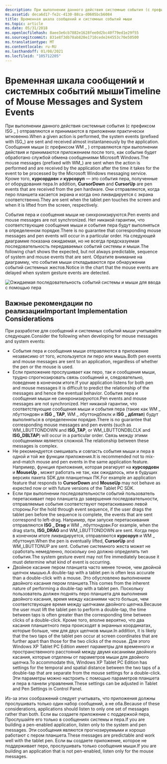 ```yaml
---
description: При выполнении данного действия системные события (с префиксом ISG \_ ) отправляются и принимаются в приложении практически мгновенно.
ms.assetid: deca6d17-fe2c-4130-88ca-d0605bcb6084
title: Временная шкала сообщений и системных событий мыши
ms.topic: article
ms.date: 05/31/2018
ms.openlocfilehash: 8aee3e6cb7882e1628fee0d2bc40f79ed1e29f55
ms.sourcegitcommit: 831e8f3db78ab820e1710cede244553c70e50500
ms.translationtype: MT
ms.contentlocale: ru-RU
ms.lasthandoff: 01/08/2021
ms.locfileid: "105712205"
---
```

# <a name="timeline-of-mouse-messages-and-system-events"></a><span data-ttu-id="5da07-103">Временная шкала сообщений и системных событий мыши</span><span class="sxs-lookup"><span data-stu-id="5da07-103">Timeline of Mouse Messages and System Events</span></span>

<span data-ttu-id="5da07-104">При выполнении данного действия системные события (с префиксом ISG \_ ) отправляются и принимаются в приложении практически мгновенно.</span><span class="sxs-lookup"><span data-stu-id="5da07-104">When a given action is performed, the system events (prefixed with ISG\_) are sent and received almost instantaneously by the application.</span></span> <span data-ttu-id="5da07-105">Сообщения мыши (с префиксом WM \_ ) отправляются при выполнении действия и принимаются приложением после того, как событие будет обработано службой обмена сообщениями Microsoft Windows.</span><span class="sxs-lookup"><span data-stu-id="5da07-105">The mouse messages (prefixed with WM\_) are sent when the action is performed and are received by the application after the time it takes for the event to be processed by the Microsoft Windows messaging service.</span></span> <span data-ttu-id="5da07-106">Кроме того, **курсордовн** и **курсоруп** — это события пера, полученные от оборудования пера.</span><span class="sxs-lookup"><span data-stu-id="5da07-106">In addition, **CursorDown** and **CursorUp** are pen events that are received from the pen hardware.</span></span> <span data-ttu-id="5da07-107">Они отправляются, когда перо планшета касается экрана и когда оно ликвидируется с экрана соответственно.</span><span class="sxs-lookup"><span data-stu-id="5da07-107">They are sent when the tablet pen touches the screen and when it is lifted from the screen, respectively.</span></span>

<span data-ttu-id="5da07-108">События пера и сообщения мыши не синхронизируются.</span><span class="sxs-lookup"><span data-stu-id="5da07-108">Pen events and mouse messages are not synchronized.</span></span> <span data-ttu-id="5da07-109">Нет никакой гарантии, что соответствующие сообщения мыши и события пера будут выполняться в определенном порядке.</span><span class="sxs-lookup"><span data-stu-id="5da07-109">There is no guarantee that corresponding mouse messages and pen events will occur in a particular order.</span></span> <span data-ttu-id="5da07-110">На следующей диаграмме показана ожидаемая, но не всегда предсказуемая последовательность передаваемых событий системы и мыши.</span><span class="sxs-lookup"><span data-stu-id="5da07-110">The following chart shows the expected, but not always predictable, sequence of system and mouse events that are sent.</span></span> <span data-ttu-id="5da07-111">Обратите внимание на диаграмму, что события мыши откладываются при обнаружении событий системных жестов.</span><span class="sxs-lookup"><span data-stu-id="5da07-111">Notice in the chart that the mouse events are delayed when system gesture events are detected.</span></span>

![Ожидаемая последовательность событий системы и мыши для ввода с помощью пера](images/ccdafa48-13c0-4af7-aec5-ed162be4bbe7.jpg)

## <a name="important-implementation-considerations"></a><span data-ttu-id="5da07-113">Важные рекомендации по реализации</span><span class="sxs-lookup"><span data-stu-id="5da07-113">Important Implementation Considerations</span></span>

<span data-ttu-id="5da07-114">При разработке для сообщений и системных событий мыши учитывайте следующее.</span><span class="sxs-lookup"><span data-stu-id="5da07-114">Consider the following when developing for mouse messages and system events:</span></span>

-   <span data-ttu-id="5da07-115">События пера и сообщения мыши отправляются в приложение независимо от того, используется ли перо или мышь.</span><span class="sxs-lookup"><span data-stu-id="5da07-115">Both pen events and mouse messages are sent to an application, regardless of whether the pen or the mouse is used.</span></span>
-   <span data-ttu-id="5da07-116">Если приложение прослушивает как перо, так и сообщения мыши, трудно спрогнозировать связь сообщений и, следовательно, поведение в конечном итоге.</span><span class="sxs-lookup"><span data-stu-id="5da07-116">If your application listens for both pen and mouse messages it is difficult to predict the relationship of the messages and hence the eventual behavior.</span></span> <span data-ttu-id="5da07-117">События пера и сообщения мыши не синхронизируются.</span><span class="sxs-lookup"><span data-stu-id="5da07-117">Pen events and mouse messages are not synchronized.</span></span> <span data-ttu-id="5da07-118">Нет никакой гарантии, что соответствующие сообщения мыши и события пера (такие как WM \_ лбуттондовн и **ISG \_ TAP**, WM \_ лбуттондблклк и **ISG \_ дблтап**) будут выполняться в определенном порядке.</span><span class="sxs-lookup"><span data-stu-id="5da07-118">There is no guarantee that corresponding mouse messages and pen events (such as WM\_LBUTTONDOWN and **ISG\_TAP**, or WM\_LBUTTONDBLCLK and **ISG\_DBLTAP**) will occur in a particular order.</span></span> <span data-ttu-id="5da07-119">Связь между этими сообщениями является сложной.</span><span class="sxs-lookup"><span data-stu-id="5da07-119">The relationship between these messages is complex.</span></span>
-   <span data-ttu-id="5da07-120">Не рекомендуется смешивать и совпасть события мыши и пера в одной и той же функции приложения.</span><span class="sxs-lookup"><span data-stu-id="5da07-120">It is recommended not to mix-and-match mouse and pen events in the same application feature.</span></span> <span data-ttu-id="5da07-121">Например, функция приложения, которая реагирует на **курсордовн** и **MouseUp** , может работать не так, как ожидалось, или в будущих версиях пакета SDK для планшетных ПК.</span><span class="sxs-lookup"><span data-stu-id="5da07-121">For example an application feature that responds to **CursorDown** and **MouseUp** may not behave as expected now or with future versions of the Tablet PC SDK.</span></span>
-   <span data-ttu-id="5da07-122">Если при выполнении последовательности событий пользователь перетаскивает перо планшета до завершения последовательности, отправляемые события соответствуют перетаскиванию левой стороны.</span><span class="sxs-lookup"><span data-stu-id="5da07-122">For the hold through event sequence, if the user drags the tablet pen before the sequence is complete, the events that are sent correspond to left-drag.</span></span> <span data-ttu-id="5da07-123">Например, при запуске перетаскивания отправляются **ISG \_ Drag** и WM \_ лбуттондовн.</span><span class="sxs-lookup"><span data-stu-id="5da07-123">For example, when the drag starts, **ISG\_DRAG** and WM\_LBUTTONDOWN are sent.</span></span> <span data-ttu-id="5da07-124">Когда перо в конечном итоге ликвидируется, отправляются **курсоруп** и WM \_ лбуттонуп.</span><span class="sxs-lookup"><span data-stu-id="5da07-124">When the pen is eventually lifted, **CursorUp** and WM\_LBUTTONUP are sent.</span></span> <span data-ttu-id="5da07-125">Событие системного жеста может не сработать немедленно, поскольку оно должно определять тип события.</span><span class="sxs-lookup"><span data-stu-id="5da07-125">The system gesture event may not fire immediately because it must determine what kind of event is occurring.</span></span>
-   <span data-ttu-id="5da07-126">Двойное касание пером планшета часто менее точное, чем двойной щелчок мышью.</span><span class="sxs-lookup"><span data-stu-id="5da07-126">A double-tap with a tablet pen is often less accurate than a double-click with a mouse.</span></span> <span data-ttu-id="5da07-127">Это обусловлено выполнением двойного касания пером планшета.</span><span class="sxs-lookup"><span data-stu-id="5da07-127">This comes from the inherent nature of performing a double-tap with a tablet pen.</span></span> <span data-ttu-id="5da07-128">Поскольку пользователь должен поднять перо планшета для выполнения двойного касания, время между касаниями часто больше, чем соответствующее время между щелчками двойного щелчка.</span><span class="sxs-lookup"><span data-stu-id="5da07-128">Because the user must lift the tablet pen to perform a double-tap, the time between taps is often greater than the corresponding time between clicks of a double-click.</span></span> <span data-ttu-id="5da07-129">Кроме того, вполне вероятно, что два касания планшетного пера происходят в экранных координатах, которые больше, чем для двух щелчков мыши.</span><span class="sxs-lookup"><span data-stu-id="5da07-129">In addition, it is likely that the two taps of the tablet pen occur at screen coordinates that are further apart than those for the two clicks of the mouse.</span></span> <span data-ttu-id="5da07-130">Для этого Windows XP Tablet PC Edition имеет параметры для временного и пространственного расстояний между двумя касаниями двойного касания, которые отделены от параметров мыши для двойного щелчка.</span><span class="sxs-lookup"><span data-stu-id="5da07-130">To accommodate this, Windows XP Tablet PC Edition has settings for the temporal and spatial distance between the two taps of a double-tap that are separate from the mouse settings for a double-click.</span></span> <span data-ttu-id="5da07-131">Эти параметры можно настроить с помощью параметров планшета и пера в панели управления.</span><span class="sxs-lookup"><span data-stu-id="5da07-131">These settings can be adjusted in Tablet and Pen Settings in Control Panel.</span></span>

<span data-ttu-id="5da07-132">Из-за этих соображений следует учитывать, что приложения должны прослушивать только один набор сообщений, а не оба.</span><span class="sxs-lookup"><span data-stu-id="5da07-132">Because of these considerations, applications should listen to only one set of messages rather than both.</span></span> <span data-ttu-id="5da07-133">Если вы создаете приложение с поддержкой пера, Прослушайте его только в сообщениях системы и пера.</span><span class="sxs-lookup"><span data-stu-id="5da07-133">If you are building a pen-enabled application, listen only to the system and pen messages.</span></span> <span data-ttu-id="5da07-134">Эти сообщения являются прогнозируемыми и хорошо работают с пером планшета.</span><span class="sxs-lookup"><span data-stu-id="5da07-134">These messages are predictable and work well with the tablet pen.</span></span> <span data-ttu-id="5da07-135">Если вы создаете приложение, которое не поддерживает перо, прослушивать только сообщения мыши.</span><span class="sxs-lookup"><span data-stu-id="5da07-135">If you are building an application that is not pen-enabled, listen only for the mouse messages.</span></span>

 

 



